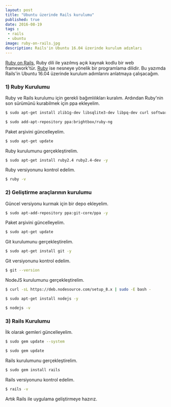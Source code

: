 ```yaml
---
layout: post
title: "Ubuntu üzerinde Rails kurulumu"
published: true
date: 2016-08-19
tags : 
 - rails
 - ubuntu
image: ruby-on-rails.jpg
description: Rails'in Ubuntu 16.04 üzerinde kurulum adımları
---
```


[Ruby on Rails](http://rubyonrails.org/), Ruby dili ile yazılmış açık kaynak kodlu bir web framework'tür. [Ruby](https://www.ruby-lang.org/en/) ise nesneye yönelik bir programlama dilidir. Bu yazımda Rails'in Ubuntu 16.04 üzerinde kurulum adımlarını anlatmaya çalışacağım.

<center>
	<amp-img width="1080" height="329" alt="Ruby on Rails" layout="responsive" src="/assets/images/ruby-on-rails.jpg"></amp-img>
</center>


### 1) Ruby Kurulumu


Ruby ve Rails kurulumu için gerekli bağımlılıkları kuralım. Ardından Ruby'nin son sürümünü kurabilmek için ppa ekleyelim.

```bash
$ sudo apt-get install zlib1g-dev libsqlite3-dev libpq-dev curl software-properties-common -y

$ sudo add-apt-repository ppa:brightbox/ruby-ng
```

Paket arşivini güncelleyelim.

```bash
$ sudo apt-get update
```

Ruby kurulumunu gerçekleştirelim.

```bash
$ sudo apt-get install ruby2.4 ruby2.4-dev -y
```

Ruby versiyonunu kontrol edelim.

```bash
$ ruby -v
```


### 2) Geliştirme araçlarının kurulumu

Güncel versiyonu kurmak için bir depo ekleyelim.

```bash
$ sudo apt-add-repository ppa:git-core/ppa -y
```

Paket arşivini güncelleyelim.

```bash
$ sudo apt-get update
```

Git kurulumunu gerçekleştirelim.

```bash
$ sudo apt-get install git -y
```

Git versiyonunu kontrol edelim.

```bash
$ git --version
```


NodeJS kurulumunu gerçekleştirelim.

```bash
$ curl -sL https://deb.nodesource.com/setup_8.x | sudo -E bash -

$ sudo apt-get install nodejs -y

$ nodejs -v
```


### 3) Rails Kurulumu

İlk olarak gemleri güncelleyelim.

```bash
$ sudo gem update --system

$ sudo gem update
```

Rails kurulumunu gerçekleştirelim.

```bash
$ sudo gem install rails
```

Rails versiyonunu kontrol edelim.

```bash
$ rails -v
```

Artık Rails ile uygulama geliştirmeye hazırız.